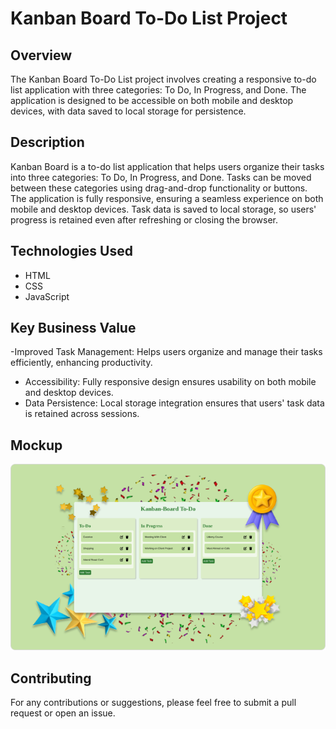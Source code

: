 # Kanban Board To-Do List Project
## Overview
The Kanban Board To-Do List project involves creating a responsive to-do list application with three categories: To Do, In Progress, and Done. The application is designed to be accessible on both mobile and desktop devices, with data saved to local storage for persistence.

## Description
Kanban Board is a to-do list application that helps users organize their tasks into three categories: To Do, In Progress, and Done. Tasks can be moved between these categories using drag-and-drop functionality or buttons. The application is fully responsive, ensuring a seamless experience on both mobile and desktop devices. Task data is saved to local storage, so users' progress is retained even after refreshing or closing the browser.

## Technologies Used
- HTML
- CSS
- JavaScript

## Key Business Value
-Improved Task Management: Helps users organize and manage their tasks efficiently, enhancing productivity.
- Accessibility: Fully responsive design ensures usability on both mobile and desktop devices.
- Data Persistence: Local storage integration ensures that users' task data is retained across sessions.
## Mockup
<img src="./kanban-board mockup.png" />

## Contributing
For any contributions or suggestions, please feel free to submit a pull request or open an issue.

